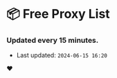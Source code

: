 # :package: Free Proxy List
### Updated every 15 minutes.

- Last updated: `2024-06-15 16:20`

:heart:
